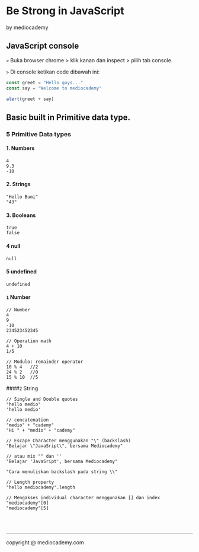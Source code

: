 # Be Strong in JavaScript

by mediocademy



## JavaScript console

```>``` Buka browser chrome > klik kanan dan inspect > pilih tab console.

```>``` Di console ketikan code dibawah ini:

```javascript
const greet = "Hello guys..."
const say = "Welcome to mediocademy"

alert(greet + say)


```



## Basic built in Primitive data type.

### 5 Primitive Data types

#### 1. Numbers

```
4
9.3
-10
```



#### 2. Strings

```
"Hello Bumi"
"43"
```

#### 3. Booleans

```
true
false
```



#### 4 null

```
null
```



#### 5 undefined

```
undefined
```



#### ```1``` Number

```
// Number
4
9
-10
234523452345

// Operation math
4 + 10
1/5

// Modulo: remainder operator 
10 % 4   //2
24 % 2   //0
15 % 10  //5
```



####```2``` String

```
// Single and Double quotes
"hello medio"
'hello medio'

// concatenation
"medio" + "cademy"
"Hi " + "medio" + "cademy"

// Escape Character menggunakan "\" (backslash)
"Belajar \"JavaSript\", bersama Mediocademy"

// atau mix "" dan ''
"Belajar 'JavaSript', bersama Mediocademy"

"Cara menuliskan backslash pada string \\"

// Length property
"hello mediocademy".length

// Mengakses individual character menggunakan [] dan index
"mediocademy"[0]
"mediocademy"[5]
```



















<br><br>

<hr>

copyright @ mediocademy.com